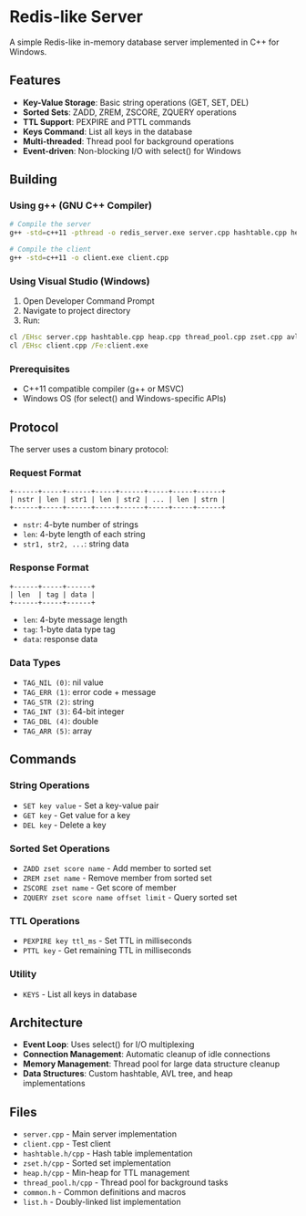# Redis-like Server

A simple Redis-like in-memory database server implemented in C++ for Windows.

## Features

- **Key-Value Storage**: Basic string operations (GET, SET, DEL)
- **Sorted Sets**: ZADD, ZREM, ZSCORE, ZQUERY operations
- **TTL Support**: PEXPIRE and PTTL commands
- **Keys Command**: List all keys in the database
- **Multi-threaded**: Thread pool for background operations
- **Event-driven**: Non-blocking I/O with select() for Windows

## Building

### Using g++ (GNU C++ Compiler)

```bash
# Compile the server
g++ -std=c++11 -pthread -o redis_server.exe server.cpp hashtable.cpp heap.cpp thread_pool.cpp zset.cpp avl.cpp

# Compile the client
g++ -std=c++11 -o client.exe client.cpp
```

### Using Visual Studio (Windows)

1. Open Developer Command Prompt
2. Navigate to project directory
3. Run:
```cmd
cl /EHsc server.cpp hashtable.cpp heap.cpp thread_pool.cpp zset.cpp avl.cpp /Fe:redis_server.exe
cl /EHsc client.cpp /Fe:client.exe
```

### Prerequisites

- C++11 compatible compiler (g++ or MSVC)
- Windows OS (for select() and Windows-specific APIs)


## Protocol

The server uses a custom binary protocol:

### Request Format
```
+------+-----+------+-----+------+-----+-----+------+
| nstr | len | str1 | len | str2 | ... | len | strn |
+------+-----+------+-----+------+-----+-----+------+
```

- `nstr`: 4-byte number of strings
- `len`: 4-byte length of each string
- `str1, str2, ...`: string data

### Response Format
```
+------+-----+------+
| len  | tag | data |
+------+-----+------+
```

- `len`: 4-byte message length
- `tag`: 1-byte data type tag
- `data`: response data

### Data Types
- `TAG_NIL (0)`: nil value
- `TAG_ERR (1)`: error code + message
- `TAG_STR (2)`: string
- `TAG_INT (3)`: 64-bit integer
- `TAG_DBL (4)`: double
- `TAG_ARR (5)`: array

## Commands

### String Operations
- `SET key value` - Set a key-value pair
- `GET key` - Get value for a key
- `DEL key` - Delete a key

### Sorted Set Operations
- `ZADD zset score name` - Add member to sorted set
- `ZREM zset name` - Remove member from sorted set
- `ZSCORE zset name` - Get score of member
- `ZQUERY zset score name offset limit` - Query sorted set

### TTL Operations
- `PEXPIRE key ttl_ms` - Set TTL in milliseconds
- `PTTL key` - Get remaining TTL in milliseconds

### Utility
- `KEYS` - List all keys in database

## Architecture

- **Event Loop**: Uses select() for I/O multiplexing
- **Connection Management**: Automatic cleanup of idle connections
- **Memory Management**: Thread pool for large data structure cleanup
- **Data Structures**: Custom hashtable, AVL tree, and heap implementations

## Files

- `server.cpp` - Main server implementation
- `client.cpp` - Test client
- `hashtable.h/cpp` - Hash table implementation
- `zset.h/cpp` - Sorted set implementation
- `heap.h/cpp` - Min-heap for TTL management
- `thread_pool.h/cpp` - Thread pool for background tasks
- `common.h` - Common definitions and macros
- `list.h` - Doubly-linked list implementation 